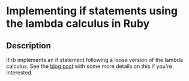 # Implementing if statements using the lambda calculus in Ruby

## Description

if.rb implements an if statement following a loose version of the lambda
calculus. See the [blog
post](http://justinleitgeb.com/ruby/implementing-conditionals-in-ruby-using-lambda-calculus/)
with some more details on this if you're interested.
